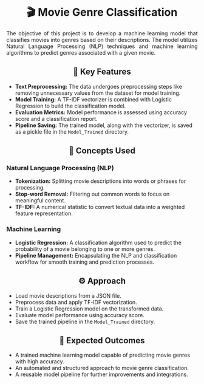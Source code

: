 <h1 align="center">🎬 Movie Genre Classification</h1>

<p align="justify">
The objective of this project is to develop a machine learning model that classifies movies into genres based on their descriptions. The model utilizes Natural Language Processing (NLP) techniques and machine learning algorithms to predict genres associated with a given movie.
</p>

<h2 align="center">🚀 Key Features</h2>
<ul>
    <li><b>Text Preprocessing:</b> The data undergoes preprocessing steps like removing unnecessary values from the dataset for model training.</li>
    <li><b>Model Training:</b> A TF-IDF vectorizer is combined with Logistic Regression to build the classification model.</li>
    <li><b>Evaluation Metrics:</b> Model performance is assessed using accuracy score and a classification report.</li>
    <li><b>Pipeline Saving:</b> The trained model, along with the vectorizer, is saved as a pickle file in the <code>Model_Trained</code> directory.</li>
</ul>

<h2 align="center">🧠 Concepts Used</h2>
<h3>Natural Language Processing (NLP)</h3>
<ul>
    <li><b>Tokenization:</b> Splitting movie descriptions into words or phrases for processing.</li>
    <li><b>Stop-word Removal:</b> Filtering out common words to focus on meaningful content.</li>
    <li><b>TF-IDF:</b> A numerical statistic to convert textual data into a weighted feature representation.</li>
</ul>

<h3>Machine Learning</h3>
<ul>
    <li><b>Logistic Regression:</b> A classification algorithm used to predict the probability of a movie belonging to one or more genres.</li>
    <li><b>Pipeline Management:</b> Encapsulating the NLP and classification workflow for smooth training and prediction processes.</li>
</ul>

<h2 align="center">⚙️ Approach</h2>
<ul>
    <li>Load movie descriptions from a JSON file.</li>
    <li>Preprocess data and apply TF-IDF vectorization.</li>
    <li>Train a Logistic Regression model on the transformed data.</li>
    <li>Evaluate model performance using accuracy score.</li>
    <li>Save the trained pipeline in the <code>Model_Trained</code> directory.</li>
</ul>

<h2 align="center">🎯 Expected Outcomes</h2>
<ul>
    <li>A trained machine learning model capable of predicting movie genres with high accuracy.</li>
    <li>An automated and structured approach to movie genre classification.</li>
    <li>A reusable model pipeline for further improvements and integrations.</li>
</ul>
